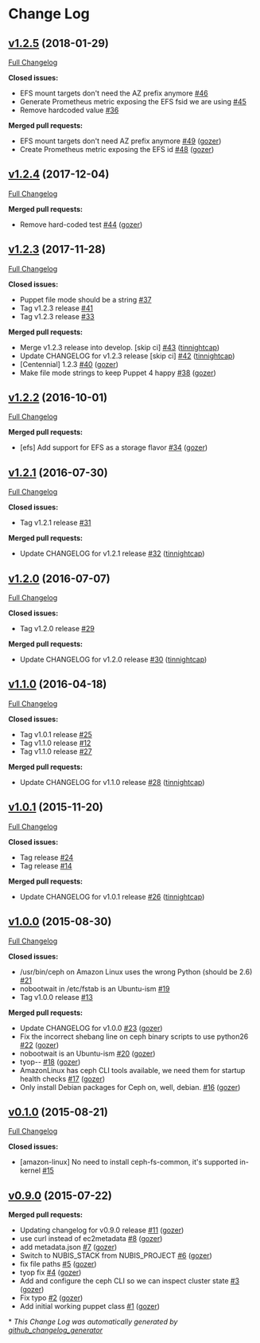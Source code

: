 # Change Log

## [v1.2.5](https://github.com/nubisproject/nubis-puppet-storage/tree/v1.2.5) (2018-01-29)
[Full Changelog](https://github.com/nubisproject/nubis-puppet-storage/compare/v1.2.4...v1.2.5)

**Closed issues:**

- EFS mount targets don't need the AZ prefix anymore [\#46](https://github.com/nubisproject/nubis-puppet-storage/issues/46)
- Generate Prometheus metric exposing the EFS fsid we are using [\#45](https://github.com/nubisproject/nubis-puppet-storage/issues/45)
- Remove hardcoded value [\#36](https://github.com/nubisproject/nubis-puppet-storage/issues/36)

**Merged pull requests:**

- EFS mount targets don't need AZ prefix anymore [\#49](https://github.com/nubisproject/nubis-puppet-storage/pull/49) ([gozer](https://github.com/gozer))
- Create Prometheus metric exposing the EFS id [\#48](https://github.com/nubisproject/nubis-puppet-storage/pull/48) ([gozer](https://github.com/gozer))

## [v1.2.4](https://github.com/nubisproject/nubis-puppet-storage/tree/v1.2.4) (2017-12-04)
[Full Changelog](https://github.com/nubisproject/nubis-puppet-storage/compare/v1.2.3...v1.2.4)

**Merged pull requests:**

- Remove hard-coded test [\#44](https://github.com/nubisproject/nubis-puppet-storage/pull/44) ([gozer](https://github.com/gozer))

## [v1.2.3](https://github.com/nubisproject/nubis-puppet-storage/tree/v1.2.3) (2017-11-28)
[Full Changelog](https://github.com/nubisproject/nubis-puppet-storage/compare/v1.2.2...v1.2.3)

**Closed issues:**

- Puppet file mode should be a string [\#37](https://github.com/nubisproject/nubis-puppet-storage/issues/37)
- Tag v1.2.3 release [\#41](https://github.com/nubisproject/nubis-puppet-storage/issues/41)
- Tag v1.2.3 release [\#33](https://github.com/nubisproject/nubis-puppet-storage/issues/33)

**Merged pull requests:**

- Merge v1.2.3 release into develop. \[skip ci\] [\#43](https://github.com/nubisproject/nubis-puppet-storage/pull/43) ([tinnightcap](https://github.com/tinnightcap))
- Update CHANGELOG for v1.2.3 release \[skip ci\] [\#42](https://github.com/nubisproject/nubis-puppet-storage/pull/42) ([tinnightcap](https://github.com/tinnightcap))
- \[Centennial\] 1.2.3 [\#40](https://github.com/nubisproject/nubis-puppet-storage/pull/40) ([gozer](https://github.com/gozer))
- Make file mode strings to keep Puppet 4 happy [\#38](https://github.com/nubisproject/nubis-puppet-storage/pull/38) ([gozer](https://github.com/gozer))

## [v1.2.2](https://github.com/nubisproject/nubis-puppet-storage/tree/v1.2.2) (2016-10-01)
[Full Changelog](https://github.com/nubisproject/nubis-puppet-storage/compare/v1.2.1...v1.2.2)

**Merged pull requests:**

- \[efs\] Add support for EFS as a storage flavor [\#34](https://github.com/nubisproject/nubis-puppet-storage/pull/34) ([gozer](https://github.com/gozer))

## [v1.2.1](https://github.com/nubisproject/nubis-puppet-storage/tree/v1.2.1) (2016-07-30)
[Full Changelog](https://github.com/nubisproject/nubis-puppet-storage/compare/v1.2.0...v1.2.1)

**Closed issues:**

- Tag v1.2.1 release [\#31](https://github.com/nubisproject/nubis-puppet-storage/issues/31)

**Merged pull requests:**

- Update CHANGELOG for v1.2.1 release [\#32](https://github.com/nubisproject/nubis-puppet-storage/pull/32) ([tinnightcap](https://github.com/tinnightcap))

## [v1.2.0](https://github.com/nubisproject/nubis-puppet-storage/tree/v1.2.0) (2016-07-07)
[Full Changelog](https://github.com/nubisproject/nubis-puppet-storage/compare/v1.1.0...v1.2.0)

**Closed issues:**

- Tag v1.2.0 release [\#29](https://github.com/nubisproject/nubis-puppet-storage/issues/29)

**Merged pull requests:**

- Update CHANGELOG for v1.2.0 release [\#30](https://github.com/nubisproject/nubis-puppet-storage/pull/30) ([tinnightcap](https://github.com/tinnightcap))

## [v1.1.0](https://github.com/nubisproject/nubis-puppet-storage/tree/v1.1.0) (2016-04-18)
[Full Changelog](https://github.com/nubisproject/nubis-puppet-storage/compare/v1.0.1...v1.1.0)

**Closed issues:**

- Tag v1.0.1 release [\#25](https://github.com/nubisproject/nubis-puppet-storage/issues/25)
- Tag v1.1.0 release [\#12](https://github.com/nubisproject/nubis-puppet-storage/issues/12)
- Tag v1.1.0 release [\#27](https://github.com/nubisproject/nubis-puppet-storage/issues/27)

**Merged pull requests:**

- Update CHANGELOG for v1.1.0 release [\#28](https://github.com/nubisproject/nubis-puppet-storage/pull/28) ([tinnightcap](https://github.com/tinnightcap))

## [v1.0.1](https://github.com/nubisproject/nubis-puppet-storage/tree/v1.0.1) (2015-11-20)
[Full Changelog](https://github.com/nubisproject/nubis-puppet-storage/compare/v1.0.0...v1.0.1)

**Closed issues:**

- Tag  release [\#24](https://github.com/nubisproject/nubis-puppet-storage/issues/24)
- Tag release [\#14](https://github.com/nubisproject/nubis-puppet-storage/issues/14)

**Merged pull requests:**

- Update CHANGELOG for v1.0.1 release [\#26](https://github.com/nubisproject/nubis-puppet-storage/pull/26) ([tinnightcap](https://github.com/tinnightcap))

## [v1.0.0](https://github.com/nubisproject/nubis-puppet-storage/tree/v1.0.0) (2015-08-30)
[Full Changelog](https://github.com/nubisproject/nubis-puppet-storage/compare/v0.1.0...v1.0.0)

**Closed issues:**

- /usr/bin/ceph on Amazon Linux uses the wrong Python \(should be 2.6\) [\#21](https://github.com/nubisproject/nubis-puppet-storage/issues/21)
- nobootwait in /etc/fstab is an Ubuntu-ism [\#19](https://github.com/nubisproject/nubis-puppet-storage/issues/19)
- Tag v1.0.0 release [\#13](https://github.com/nubisproject/nubis-puppet-storage/issues/13)

**Merged pull requests:**

- Update CHANGELOG for v1.0.0 [\#23](https://github.com/nubisproject/nubis-puppet-storage/pull/23) ([gozer](https://github.com/gozer))
- Fix the incorrect shebang line on ceph binary scripts to use python26 [\#22](https://github.com/nubisproject/nubis-puppet-storage/pull/22) ([gozer](https://github.com/gozer))
- nobootwait is an Ubuntu-ism [\#20](https://github.com/nubisproject/nubis-puppet-storage/pull/20) ([gozer](https://github.com/gozer))
- tyop-- [\#18](https://github.com/nubisproject/nubis-puppet-storage/pull/18) ([gozer](https://github.com/gozer))
- AmazonLinux has ceph CLI tools available, we need them for startup health checks [\#17](https://github.com/nubisproject/nubis-puppet-storage/pull/17) ([gozer](https://github.com/gozer))
- Only install Debian packages for Ceph on, well, debian. [\#16](https://github.com/nubisproject/nubis-puppet-storage/pull/16) ([gozer](https://github.com/gozer))

## [v0.1.0](https://github.com/nubisproject/nubis-puppet-storage/tree/v0.1.0) (2015-08-21)
[Full Changelog](https://github.com/nubisproject/nubis-puppet-storage/compare/v0.9.0...v0.1.0)

**Closed issues:**

- \[amazon-linux\] No need to install ceph-fs-common, it's supported in-kernel [\#15](https://github.com/nubisproject/nubis-puppet-storage/issues/15)

## [v0.9.0](https://github.com/nubisproject/nubis-puppet-storage/tree/v0.9.0) (2015-07-22)
**Merged pull requests:**

- Updating changelog for v0.9.0 release [\#11](https://github.com/nubisproject/nubis-puppet-storage/pull/11) ([gozer](https://github.com/gozer))
- use curl instead of ec2metadata [\#8](https://github.com/nubisproject/nubis-puppet-storage/pull/8) ([gozer](https://github.com/gozer))
- add metadata.json [\#7](https://github.com/nubisproject/nubis-puppet-storage/pull/7) ([gozer](https://github.com/gozer))
- Switch to NUBIS\_STACK from NUBIS\_PROJECT [\#6](https://github.com/nubisproject/nubis-puppet-storage/pull/6) ([gozer](https://github.com/gozer))
- fix file paths [\#5](https://github.com/nubisproject/nubis-puppet-storage/pull/5) ([gozer](https://github.com/gozer))
- tyop fix [\#4](https://github.com/nubisproject/nubis-puppet-storage/pull/4) ([gozer](https://github.com/gozer))
- Add and configure the ceph CLI so we can inspect cluster state [\#3](https://github.com/nubisproject/nubis-puppet-storage/pull/3) ([gozer](https://github.com/gozer))
- Fix typo [\#2](https://github.com/nubisproject/nubis-puppet-storage/pull/2) ([gozer](https://github.com/gozer))
- Add initial working puppet class [\#1](https://github.com/nubisproject/nubis-puppet-storage/pull/1) ([gozer](https://github.com/gozer))



\* *This Change Log was automatically generated by [github_changelog_generator](https://github.com/skywinder/Github-Changelog-Generator)*